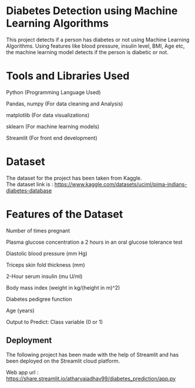 
# Diabetes Detection using Machine Learning Algorithms

This project detects if a person has diabetes or not using  Machine Learning Algorithms.
Using features like blood pressure, insulin level, BMI, Age etc, the machine learning model
detects if the person is diabetic or not.

# Tools and Libraries Used

Python (Programming Language Used)

Pandas, numpy (For data cleaning and Analysis)

matplotlib (For data visualizations)

sklearn (For machine learning models)

Streamlit (For front end development)

# Dataset

The dataset for the project has been taken from Kaggle.  
The dataset link is : https://www.kaggle.com/datasets/uciml/pima-indians-diabetes-database

# Features of the Dataset

Number of times pregnant

Plasma glucose concentration a 2 hours in an oral glucose tolerance test

Diastolic blood pressure (mm Hg)

Triceps skin fold thickness (mm)

2-Hour serum insulin (mu U/ml)

Body mass index (weight in kg/(height in m)^2)

Diabetes pedigree function

Age (years)

Output to Predict: Class variable (0 or 1)
## Deployment

The following project has been made with the help of Streamlit and has been deployed on the
Streamlit cloud platform.

Web app url : https://share.streamlit.io/atharvajadhav99/diabetes_prediction/app.py